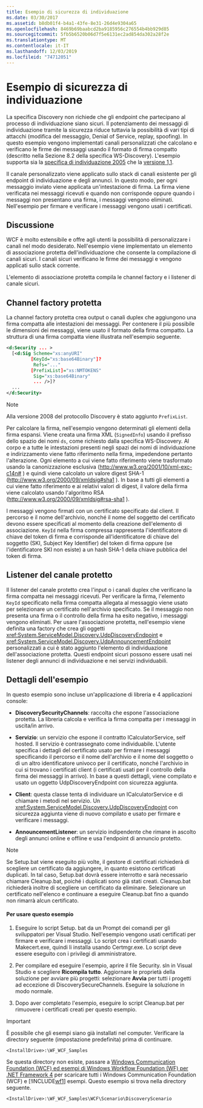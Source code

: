 ```yaml
---
title: Esempio di sicurezza di individuazione
ms.date: 03/30/2017
ms.assetid: b8db01f4-b4a1-43fe-8e31-26d4e9304a65
ms.openlocfilehash: 8469b69baabcd2ba9185956c276554b4bb929d85
ms.sourcegitcommit: 5fb5b6520b06d7f5e6131ec2ad854da302a28f2e
ms.translationtype: MT
ms.contentlocale: it-IT
ms.lasthandoff: 12/03/2019
ms.locfileid: "74712051"
---
```

# <a name="discovery-security-sample"></a>Esempio di sicurezza di individuazione
La specifica Discovery non richiede che gli endpoint che partecipano al processo di individuazione siano sicuri. Il potenziamento dei messaggi di individuazione tramite la sicurezza riduce tuttavia la possibilità di vari tipi di attacchi (modifica del messaggio, Denial of Service, replay, spoofing). In questo esempio vengono implementati canali personalizzati che calcolano e verificano le firme dei messaggi usando il formato di firma compatto (descritto nella Sezione 8.2 della specifica WS-Discovery). L'esempio supporta sia la [specifica di individuazione 2005](https://go.microsoft.com/fwlink/?LinkId=177912) che la [versione 1,1](https://go.microsoft.com/fwlink/?LinkId=179677).  
  
 Il canale personalizzato viene applicato sullo stack di canali esistente per gli endpoint di individuazione e degli annunci. In questo modo, per ogni messaggio inviato viene applicata un'intestazione di firma. La firma viene verificata nei messaggi ricevuti e quando non corrisponde oppure quando i messaggi non presentano una firma, i messaggi vengono eliminati. Nell'esempio per firmare e verificare i messaggi vengono usati i certificati.  
  
## <a name="discussion"></a>Discussione  
 WCF è molto estensibile e offre agli utenti la possibilità di personalizzare i canali nel modo desiderato. Nell'esempio viene implementato un elemento di associazione protetta dell'individuazione che consente la compilazione di canali sicuri. I canali sicuri verificano le firme dei messaggi e vengono applicati sullo stack corrente.  
  
 L'elemento di associazione protetta compila le channel factory e i listener di canale sicuri.  
  
## <a name="secure-channel-factory"></a>Channel factory protetta  
 La channel factory protetta crea output o canali duplex che aggiungono una firma compatta alle intestazioni dei messaggi. Per contenere il più possibile le dimensioni dei messaggi, viene usato il formato della firma compatto. La struttura di una firma compatta viene illustrata nell'esempio seguente.  
  
```xml  
<d:Security ... >   
  [<d:Sig Scheme="xs:anyURI"   
         [KeyId="xs:base64Binary"]?  
          Refs="..."  
         [PrefixList]="xs:NMTOKENS"   
          Sig="xs:base64Binary"   
          ... />]?  
  ...   
</d:Security>  
```  
  
> [!NOTE]
> Alla versione 2008 del protocollo Discovery è stato aggiunto `PrefixList`.  
  
 Per calcolare la firma, nell'esempio vengono determinati gli elementi della firma espansi. Viene creata una firma XML (`SignedInfo`) usando il prefisso dello spazio dei nomi `ds`, come richiesto dalla specifica WS-Discovery. Al corpo e a tutte le intestazioni presenti negli spazi dei nomi di individuazione e indirizzamento viene fatto riferimento nella firma, impedendone pertanto l'alterazione. Ogni elemento a cui viene fatto riferimento viene trasformato usando la canonizzazione esclusiva (http://www.w3.org/2001/10/xml-exc-c14n# ) e quindi viene calcolato un valore digest SHA-1 (http://www.w3.org/2000/09/xmldsig#sha1 ). In base a tutti gli elementi a cui viene fatto riferimento e ai relativi valori di digest, il valore della firma viene calcolato usando l'algoritmo RSA (http://www.w3.org/2000/09/xmldsig#rsa-sha1 ).  
  
 I messaggi vengono firmati con un certificato specificato dal client. Il percorso e il nome dell'archivio, nonché il nome del soggetto del certificato devono essere specificati al momento della creazione dell'elemento di associazione. `KeyId` nella firma compressa rappresenta l'identificatore di chiave del token di firma e corrisponde all'identificatore di chiave del soggetto (SKI, Subject Key Identifier) del token di firma oppure (se l'identificatore SKI non esiste) a un hash SHA-1 della chiave pubblica del token di firma.  
  
## <a name="secure-channel-listener"></a>Listener del canale protetto  
 Il listener del canale protetto crea l'input o i canali duplex che verificano la firma compatta nei messaggi ricevuti. Per verificare la firma, l'elemento `KeyId` specificato nella firma compatta allegata al messaggio viene usato per selezionare un certificato nell'archivio specificato. Se il messaggio non presenta una firma o il controllo della firma ha esito negativo, i messaggi vengono eliminati. Per usare l'associazione protetta, nell'esempio viene definita una factory che crea gli oggetti <xref:System.ServiceModel.Discovery.UdpDiscoveryEndpoint> e <xref:System.ServiceModel.Discovery.UdpAnnouncementEndpoint> personalizzati a cui è stato aggiunto l'elemento di individuazione dell'associazione protetta. Questi endpoint sicuri possono essere usati nei listener degli annunci di individuazione e nei servizi individuabili.  
  
## <a name="sample-details"></a>Dettagli dell'esempio  
 In questo esempio sono incluse un'applicazione di libreria e 4 applicazioni console:  
  
- **DiscoverySecurityChannels**: raccolta che espone l'associazione protetta. La libreria calcola e verifica la firma compatta per i messaggi in uscita/in arrivo.  
  
- **Servizio**: un servizio che espone il contratto ICalculatorService, self hosted. Il servizio è contrassegnato come individuabile. L'utente specifica i dettagli del certificato usato per firmare i messaggi specificando il percorso e il nome dell'archivio e il nome del soggetto o di un altro identificatore univoco per il certificato, nonché l'archivio in cui si trovano i certificati client (i certificati usati per il controllo della firma dei messaggi in arrivo). In base a questi dettagli, viene compilato e usato un oggetto UdpDiscoveryEndpoint con sicurezza aggiunta.  
  
- **Client**: questa classe tenta di individuare un ICalculatorService e di chiamare i metodi nel servizio. Un <xref:System.ServiceModel.Discovery.UdpDiscoveryEndpoint> con sicurezza aggiunta viene di nuovo compilato e usato per firmare e verificare i messaggi.  
  
- **AnnouncementListener**: un servizio indipendente che rimane in ascolto degli annunci online e offline e usa l'endpoint di annuncio protetto.  
  
> [!NOTE]
> Se Setup.bat viene eseguito più volte, il gestore di certificati richiederà di scegliere un certificato da aggiungere, in quanto esistono certificati duplicati. In tal caso, Setup.bat dovrà essere interrotto e sarà necessario chiamare Cleanup.bat, poiché i duplicati sono già stati creati. Cleanup.bat richiederà inoltre di scegliere un certificato da eliminare. Selezionare un certificato nell'elenco e continuare a eseguire Cleanup.bat fino a quando non rimarrà alcun certificato.  
  
#### <a name="to-use-this-sample"></a>Per usare questo esempio  
  
1. Eseguire lo script Setup. bat da un Prompt dei comandi per gli sviluppatori per Visual Studio. Nell'esempio vengono usati certificati per firmare e verificare i messaggi. Lo script crea i certificati usando Makecert.exe, quindi li installa usando Certmgr.exe. Lo script deve essere eseguito con i privilegi di amministratore.  
  
2. Per compilare ed eseguire l'esempio, aprire il file Security. sln in Visual Studio e scegliere **Ricompila tutto**. Aggiornare le proprietà della soluzione per avviare più progetti: selezionare **Avvia** per tutti i progetti ad eccezione di DiscoverySecureChannels. Eseguire la soluzione in modo normale.  
  
3. Dopo aver completato l'esempio, eseguire lo script Cleanup.bat per rimuovere i certificati creati per questo esempio.  
  
> [!IMPORTANT]
> È possibile che gli esempi siano già installati nel computer. Verificare la directory seguente (impostazione predefinita) prima di continuare.  
>   
> `<InstallDrive>:\WF_WCF_Samples`  
>   
> Se questa directory non esiste, passare a [Windows Communication Foundation (WCF) ed esempi di Windows Workflow Foundation (WF) per .NET Framework 4](https://www.microsoft.com/download/details.aspx?id=21459) per scaricare tutti i Windows Communication Foundation (WCF) e [!INCLUDE[wf1](../../../../includes/wf1-md.md)] esempi. Questo esempio si trova nella directory seguente.  
>   
> `<InstallDrive>:\WF_WCF_Samples\WCF\Scenario\DiscoveryScenario`  
